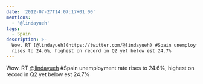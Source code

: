 ```yaml
---
date: '2012-07-27T14:07:17+01:00'
mentions:
  - '@lindayueh'
tags:
  - Spain
description: >-
  Wow. RT [@lindayueh](https://twitter.com/@lindayueh) #Spain unemployment rate
  rises to 24.6%, highest on record in Q2 yet below est 24.7%
---
```

Wow. RT [@lindayueh](https://twitter.com/@lindayueh) #Spain unemployment rate rises to 24.6%, highest on record in Q2 yet below est 24.7%
